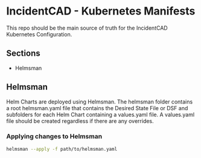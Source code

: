 # IncidentCAD - Kubernetes Manifests

This repo should be the main source of truth for the IncidentCAD Kubernetes Configuration. 

## Sections

- Helmsman


## Helmsman

Helm Charts are deployed using Helmsman. The helmsman folder contains a root helmsman.yaml file that contains the Desired State File or DSF and subfolders for each Helm Chart containing a values.yaml file.
A values.yaml file should be created regardless if there are any overrides.

### Applying changes to Helmsman

```bash
helmsman --apply -f path/to/helmsman.yaml
```
